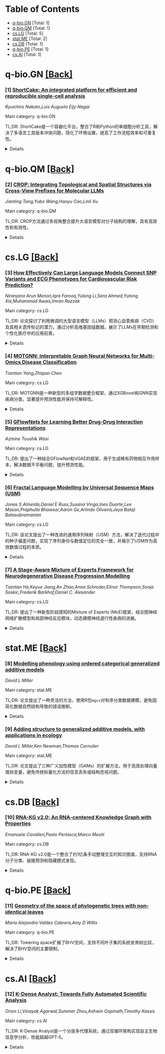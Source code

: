 <div id=toc></div>

# Table of Contents

- [q-bio.GN](#q-bio.GN) [Total: 1]
- [q-bio.QM](#q-bio.QM) [Total: 1]
- [cs.LG](#cs.LG) [Total: 5]
- [stat.ME](#stat.ME) [Total: 2]
- [cs.DB](#cs.DB) [Total: 1]
- [q-bio.PE](#q-bio.PE) [Total: 1]
- [cs.AI](#cs.AI) [Total: 1]


<div id='q-bio.GN'></div>

# q-bio.GN [[Back]](#toc)

### [1] [ShortCake: An integrated platform for efficient and reproducible single-cell analysis](https://arxiv.org/abs/2508.08014)
*Ryuichiro Nakato,Luis Augusto Eijy Nagai*

Main category: q-bio.GN

TL;DR: ShortCake是一个容器化平台，整合了R和Python的单细胞分析工具，解决了多语言工具版本冲突问题，简化了环境设置，提高了工作流程效率和可重复性。


<details>
  <summary>Details</summary>
Motivation: 单细胞分析工具多语言版本冲突问题增加了环境设置和安装的复杂性，研究人员需要一种简化工作流程的解决方案。

Method: ShortCake通过容器化技术隔离不同Python工具的虚拟环境，支持在Jupyter笔记本中无缝切换R和Python环境，并提供定制化容器镜像。

Result: ShortCake提供了一个统一的环境，固定工具版本，减少了设置时间，提高了工作流程效率和可重复性。

Conclusion: ShortCake为单细胞分析提供了一个高效、可重复的容器化平台，解决了多语言工具版本冲突问题。

Abstract: Motivation: Recent advances in single-cell analysis have introduced new
computational challenges. Researchers often need to use multiple analysis tools
written in different programming languages while managing version conflicts
between related packages within a single workflow. For the research community,
minimizing the time spent on environment setup and installation issues is
essential. Results: We present ShortCake, a containerized platform that
integrates a suite of single-cell analysis tools written in R and Python.
ShortCake isolates competing Python tools into separate virtual environments
that can be easily accessed within a Jupyter notebook. This enables users to
effortlessly transition between various environments, including R, even within
a single notebook. Additionally, ShortCake offers multiple ``flavors,''
enabling users to select container images tailored to their specific needs.
ShortCake provides a unified environment with fixed versions of various tools,
thus streamlining workflows, reducing setup time, and improving
reproducibility. Availability and implementation: The ShortCake image is
available on DockerHub (https://hub.docker.com/r/rnakato/shortcake). The source
code is available on GitHub (https://github.com/rnakato/ShortCake).

</details>


<div id='q-bio.QM'></div>

# q-bio.QM [[Back]](#toc)

### [2] [CROP: Integrating Topological and Spatial Structures via Cross-View Prefixes for Molecular LLMs](https://arxiv.org/abs/2508.06917)
*Jianting Tang,Yubo Wang,Haoyu Cao,Linli Xu*

Main category: q-bio.QM

TL;DR: CROP方法通过多视角整合提升大语言模型对分子结构的理解，具有高效性和有效性。


<details>
  <summary>Details</summary>
Motivation: 现有大语言模型仅依赖分子序列，无法捕捉复杂分子结构，需结合拓扑和空间视角。

Method: 提出CROP框架，包括SMILES引导的重采样器和结构嵌入门，整合分子序列、拓扑和空间视图。

Result: 实验证明CROP在分子描述、IUPAC命名和性质预测任务中表现优越。

Conclusion: CROP通过多视角整合显著提升分子科学任务的效果。

Abstract: Recent advances in molecular science have been propelled significantly by
large language models (LLMs). However, their effectiveness is limited when
relying solely on molecular sequences, which fail to capture the complex
structures of molecules. Beyond sequence representation, molecules exhibit two
complementary structural views: the first focuses on the topological
relationships between atoms, as exemplified by the graph view; and the second
emphasizes the spatial configuration of molecules, as represented by the image
view. The two types of views provide unique insights into molecular structures.
To leverage these views collaboratively, we propose the CROss-view Prefixes
(CROP) to enhance LLMs' molecular understanding through efficient multi-view
integration. CROP possesses two advantages: (i) efficiency: by jointly
resampling multiple structural views into fixed-length prefixes, it avoids
excessive consumption of the LLM's limited context length and allows easy
expansion to more views; (ii) effectiveness: by utilizing the LLM's
self-encoded molecular sequences to guide the resampling process, it boosts the
quality of the generated prefixes. Specifically, our framework features a
carefully designed SMILES Guided Resampler for view resampling, and a
Structural Embedding Gate for converting the resulting embeddings into LLM's
prefixes. Extensive experiments demonstrate the superiority of CROP in tasks
including molecule captioning, IUPAC name prediction and molecule property
prediction.

</details>


<div id='cs.LG'></div>

# cs.LG [[Back]](#toc)

### [3] [How Effectively Can Large Language Models Connect SNP Variants and ECG Phenotypes for Cardiovascular Risk Prediction?](https://arxiv.org/abs/2508.07127)
*Niranjana Arun Menon,Iqra Farooq,Yulong Li,Sara Ahmed,Yutong Xie,Muhammad Awais,Imran Razzak*

Main category: cs.LG

TL;DR: 论文探讨了利用微调的大型语言模型（LLMs）预测心血管疾病（CVD）及其相关遗传标记的潜力，通过分析高维基因组数据，展示了LLMs在早期检测和个性化医疗中的应用前景。


<details>
  <summary>Details</summary>
Motivation: 心血管疾病的预测因其多因素病因和高发病率而具有挑战性，现有基因组数据的高维性和噪声问题增加了分析的难度。

Method: 研究采用微调的LLMs，通过Chain of Thought（CoT）推理任务，从结构化和半结构化基因组数据中学习潜在生物学关系，预测疾病标签和临床推论。

Result: 结果表明，LLMs能够有效识别与心脏疾病相关的遗传模式，并生成准确的临床推断，为早期检测和风险评估提供了新方法。

Conclusion: LLMs在心血管疾病预测和个性化医疗中展现出巨大潜力，有望推动心脏护理的进步。

Abstract: Cardiovascular disease (CVD) prediction remains a tremendous challenge due to
its multifactorial etiology and global burden of morbidity and mortality.
Despite the growing availability of genomic and electrophysiological data,
extracting biologically meaningful insights from such high-dimensional, noisy,
and sparsely annotated datasets remains a non-trivial task. Recently, LLMs has
been applied effectively to predict structural variations in biological
sequences. In this work, we explore the potential of fine-tuned LLMs to predict
cardiac diseases and SNPs potentially leading to CVD risk using genetic markers
derived from high-throughput genomic profiling. We investigate the effect of
genetic patterns associated with cardiac conditions and evaluate how LLMs can
learn latent biological relationships from structured and semi-structured
genomic data obtained by mapping genetic aspects that are inherited from the
family tree. By framing the problem as a Chain of Thought (CoT) reasoning task,
the models are prompted to generate disease labels and articulate informed
clinical deductions across diverse patient profiles and phenotypes. The
findings highlight the promise of LLMs in contributing to early detection, risk
assessment, and ultimately, the advancement of personalized medicine in cardiac
care.

</details>


### [4] [MOTGNN: Interpretable Graph Neural Networks for Multi-Omics Disease Classification](https://arxiv.org/abs/2508.07465)
*Tiantian Yang,Zhiqian Chen*

Main category: cs.LG

TL;DR: MOTGNN是一种新型的多组学数据整合框架，通过XGBoost和GNN实现疾病分类，显著提升预测性能并保持可解释性。


<details>
  <summary>Details</summary>
Motivation: 多组学数据整合能全面揭示疾病机制，但高维度和复杂交互为建模带来挑战。

Method: 使用XGBoost构建组学特异性图，结合GNN进行分层表示学习，最后通过深度前馈网络整合跨组学数据。

Result: 在三个真实疾病数据集上，MOTGNN在准确性、ROC-AUC和F1分数上优于基线5-10%，且对类别不平衡鲁棒。

Conclusion: MOTGNN在多组学疾病建模中显著提升预测准确性和可解释性。

Abstract: Integrating multi-omics data, such as DNA methylation, mRNA expression, and
microRNA (miRNA) expression, offers a comprehensive view of the biological
mechanisms underlying disease. However, the high dimensionality and complex
interactions among omics layers present major challenges for predictive
modeling. We propose Multi-Omics integration with Tree-generated Graph Neural
Network (MOTGNN), a novel and interpretable framework for binary disease
classification. MOTGNN employs eXtreme Gradient Boosting (XGBoost) to perform
omics-specific supervised graph construction, followed by modality-specific
Graph Neural Networks (GNNs) for hierarchical representation learning, and a
deep feedforward network for cross-omics integration. On three real-world
disease datasets, MOTGNN outperforms state-of-the-art baselines by 5-10% in
accuracy, ROC-AUC, and F1-score, and remains robust to severe class imbalance
(e.g., 87.2% vs. 33.4% F1 on imbalanced data). The model maintains
computational efficiency through sparse graphs (2.1-2.8 edges per node) and
provides built-in interpretability, revealing both top-ranked biomarkers and
the relative contributions of each omics modality. These results highlight
MOTGNN's potential to improve both predictive accuracy and interpretability in
multi-omics disease modeling.

</details>


### [5] [GFlowNets for Learning Better Drug-Drug Interaction Representations](https://arxiv.org/abs/2508.06576)
*Azmine Toushik Wasi*

Main category: cs.LG

TL;DR: 提出了一种结合GFlowNet和VGAE的框架，用于生成稀有药物相互作用样本，解决数据不平衡问题，提升预测性能。


<details>
  <summary>Details</summary>
Motivation: 药物相互作用数据集中存在严重的类别不平衡问题，常见相互作用占主导，稀有但关键的相互作用样本不足，导致模型性能不佳。

Method: 结合生成流网络（GFlowNet）和变分图自编码器（VGAE），生成稀有类别的合成样本，改善数据平衡。

Result: 提出的框架显著提升了模型对各类药物相互作用的预测性能，增强了临床可靠性。

Conclusion: 通过生成稀有类别的合成样本，有效解决了数据不平衡问题，提升了药物相互作用预测的整体性能。

Abstract: Drug-drug interactions pose a significant challenge in clinical pharmacology,
with severe class imbalance among interaction types limiting the effectiveness
of predictive models. Common interactions dominate datasets, while rare but
critical interactions remain underrepresented, leading to poor model
performance on infrequent cases. Existing methods often treat DDI prediction as
a binary problem, ignoring class-specific nuances and exacerbating bias toward
frequent interactions. To address this, we propose a framework combining
Generative Flow Networks (GFlowNet) with Variational Graph Autoencoders (VGAE)
to generate synthetic samples for rare classes, improving model balance and
generate effective and novel DDI pairs. Our approach enhances predictive
performance across interaction types, ensuring better clinical reliability.

</details>


### [6] [Fractal Language Modelling by Universal Sequence Maps (USM)](https://arxiv.org/abs/2508.06641)
*Jonas S Almeida,Daniel E Russ,Susana Vinga,Ines Duarte,Lee Mason,Praphulla Bhawsar,Aaron Ge,Arlindo Oliveira,Jeya Balaji Balasubramanian*

Main category: cs.LG

TL;DR: 该论文提出了一种改进的通用序列映射（USM）方法，解决了迭代过程中的种子偏差问题，实现了序列身份与数值定位的完全一致，并揭示了USM作为高效数值过程的本质。


<details>
  <summary>Details</summary>
Motivation: 随着基于Transformer的语言模型（如ChatGPT）的兴起，研究者对多尺度和多维度的符号序列数值表示方法重新产生兴趣。编码的挑战在于需要保留符号序列的上下文信息，以便通过非线性模型（如神经网络）进行建模。

Method: USM是一种双射迭代函数，通过正向和反向的混沌游戏表示（CGR）将符号序列编码到数值空间中，并投影到频域（FCGR）。USM坐标可用于计算切比雪夫距离和k-mer频率，且支持非整数值k。

Result: 改进的USM方法解决了种子偏差问题，实现了序列身份与数值定位的完全一致，并揭示了USM作为高效数值过程的收敛特性。实验以基因组序列为例，展示了其普适性。

Conclusion: USM是一种高效的数值编码方法，适用于任意基数的字母表，为序列分析提供了新的工具。

Abstract: Motivation: With the advent of Language Models using Transformers,
popularized by ChatGPT, there is a renewed interest in exploring encoding
procedures that numerically represent symbolic sequences at multiple scales and
embedding dimensions. The challenge that encoding addresses is the need for
mechanisms that uniquely retain contextual information about the succession of
individual symbols, which can then be modeled by nonlinear formulations such as
neural networks.
  Context: Universal Sequence Maps(USM) are iterated functions that bijectively
encode symbolic sequences onto embedded numerical spaces. USM is composed of
two Chaos Game Representations (CGR), iterated forwardly and backwardly, that
can be projected into the frequency domain (FCGR). The corresponding USM
coordinates can be used to compute a Chebyshev distance metric as well as k-mer
frequencies, without having to recompute the embedded numeric coordinates, and,
paradoxically, allowing for non-integers values of k.
  Results: This report advances the bijective fractal encoding by Universal
Sequence Maps (USM) by resolving seeding biases affecting the iterated process.
The resolution had two results, the first expected, the second an intriguing
outcome: 1) full reconciliation of numeric positioning with sequence identity;
and 2) uncovering the nature of USM as an efficient numeric process converging
towards a steady state sequence embedding solution. We illustrate these results
for genomic sequences because of the convenience of a planar representation
defined by an alphabet with only 4 tokens (the 4 nucleotides). Nevertheless,
the application to alphabet of arbitrary cardinality was found to be
straightforward.

</details>


### [7] [A Stage-Aware Mixture of Experts Framework for Neurodegenerative Disease Progression Modelling](https://arxiv.org/abs/2508.07032)
*Tiantian He,Keyue Jiang,An Zhao,Anna Schroder,Elinor Thompson,Sonja Soskic,Frederik Barkhof,Daniel C. Alexander*

Main category: cs.LG

TL;DR: 提出了一种新型阶段感知的Mixture of Experts (MoE)框架，结合图神经网络扩散模型和局部神经反应模块，动态建模神经退行性疾病的进展。


<details>
  <summary>Details</summary>
Motivation: 解决神经退行性疾病进展建模的挑战，包括纵向数据稀缺和病理机制复杂交互的问题。

Method: 采用阶段感知MoE框架，结合时间依赖的专家权重、迭代双优化方法和非均匀图神经扩散模型（IGND）。

Result: 模型动态整合时空组件，揭示了不同疾病阶段病理机制的贡献，与文献一致。

Conclusion: IGND-MoE模型为理解神经退行性疾病的阶段特异性机制提供了新方法。

Abstract: The long-term progression of neurodegenerative diseases is commonly
conceptualized as a spatiotemporal diffusion process that consists of a graph
diffusion process across the structural brain connectome and a localized
reaction process within brain regions. However, modeling this progression
remains challenging due to 1) the scarcity of longitudinal data obtained
through irregular and infrequent subject visits and 2) the complex interplay of
pathological mechanisms across brain regions and disease stages, where
traditional models assume fixed mechanisms throughout disease progression. To
address these limitations, we propose a novel stage-aware Mixture of Experts
(MoE) framework that explicitly models how different contributing mechanisms
dominate at different disease stages through time-dependent expert
weighting.Data-wise, we utilize an iterative dual optimization method to
properly estimate the temporal position of individual observations,
constructing a co hort-level progression trajectory from irregular snapshots.
Model-wise, we enhance the spatial component with an inhomogeneous graph neural
diffusion model (IGND) that allows diffusivity to vary based on node states and
time, providing more flexible representations of brain networks. We also
introduce a localized neural reaction module to capture complex dynamics beyond
standard processes.The resulting IGND-MoE model dynamically integrates these
components across temporal states, offering a principled way to understand how
stage-specific pathological mechanisms contribute to progression. The
stage-wise weights yield novel clinical insights that align with literature,
suggesting that graph-related processes are more influential at early stages,
while other unknown physical processes become dominant later on.

</details>


<div id='stat.ME'></div>

# stat.ME [[Back]](#toc)

### [8] [Modelling phenology using ordered categorical generalized additive models](https://arxiv.org/abs/2508.07789)
*David L Miller*

Main category: stat.ME

TL;DR: 论文提出了一种灵活的方法，使用R包`mgcv`对有序分类数据建模，避免因简化数据自然结构导致的错误推断。


<details>
  <summary>Details</summary>
Motivation: 生态学中的物候数据常被简化为连续分布或概率模型，这可能忽略数据的自然结构，导致错误推断。

Method: 使用R包`mgcv`对有序分类数据进行建模，并通过实例分析验证。

Result: 论文展示了包括有用图表、模型检验和导出量的格陵兰虎耳草物候分析。

Conclusion: 通过灵活建模方法，论文解决了物候数据分析中的潜在问题，并提供了实用工具。

Abstract: One form of data collected in ecology is phenological, describing the timing
of life stages. It can be tempting to analyze such data using a continuous
distribution or to model individual transitions via probit/logit models. Such
simplifications can lead to incorrect inference in various ways, all of which
stem from ignoring the natural structure of the data. This paper presents a
flexible approach to modelling ordered categorical data using the popular R
package `mgcv`. An example analysis of saxifrage phenology in Greenland
including useful plots, model checking and derived quantities is included.

</details>


### [9] [Adding structure to generalized additive models, with applications in ecology](https://arxiv.org/abs/2508.07915)
*David L Miller,Ken Newman,Thomas Cornulier*

Main category: stat.ME

TL;DR: 论文提出了三种广义加性模型（GAMs）的扩展方法，用于高效处理向量值协变量，避免传统标量化方法的信息丢失或结构忽视问题。


<details>
  <summary>Details</summary>
Motivation: 生态学等领域中，协变量常为向量值（如时间序列或空间数据），传统标量化方法可能导致信息丢失或结构忽视，亟需更有效的建模方法。

Method: 引入三种扩展模型：变系数模型、标量对函数模型和分布滞后模型，并通过R包mgcv实现。

Result: 这些模型能够更高效地处理向量值协变量，避免传统方法的局限性。

Conclusion: 三种扩展模型为生态学等领域提供了更灵活的建模工具，适合处理复杂协变量结构。

Abstract: Generalized additive models (GAMs) that connect a set of scalar covariates
that map 1-1 to a response variable are commonly employed in ecological and
other scientific disciplines. However, covariates are often inherently
non-scalar, taking on multiple values for each observation of the response.
They can sometimes have a temporal structure, e.g., a time series of
temperature and precipitation measurements, or a spatial structure, e.g.,
multiple soil pH measurements made at nearby locations. While aggregating or
selectively summarizing such covariates to yield a scalar covariate allows the
use of standard GAM fitting procedures, exactly how to do so can be
problematic, e.g., using a mean or median value for some subsequence of a time
series, and information is necessarily lost as well. On the other hand naively
including all $p$ components of a vector-valued covariate as $p$ separate
covariates, say, without recognizing the structure, can lead to problems of
multicollinearity, data sets that are excessively wide given the sample size,
and difficulty extracting the primary signal provided by the covariate. In this
paper we introduce three useful extensions to GAMs that provide means of
efficiently and effectively handling vector-valued covariates without requiring
one to choose problematic aggregations or selective summarizations. These
extensions are varying-coefficient, scalar-on-function and distributed lag
models. While these models have existed for some time they remain relatively
underused in ecology. This article aims to show when these models can be useful
and how to fit them with the popular R package \texttt{mgcv}.

</details>


<div id='cs.DB'></div>

# cs.DB [[Back]](#toc)

### [10] [RNA-KG v2.0: An RNA-centered Knowledge Graph with Properties](https://arxiv.org/abs/2508.07427)
*Emanuele Cavalleri,Paolo Perlasca,Marco Mesiti*

Main category: cs.DB

TL;DR: RNA-KG v2.0是一个整合了约1亿条手动整理交互的知识图谱，支持RNA分子分类、链接预测和隐藏模式发现。


<details>
  <summary>Details</summary>
Motivation: 整合更多数据源和标准化属性，以支持更高级的查询和上下文感知应用。

Method: 从91个开放数据源和本体中整合数据，标准化交互属性，并丰富节点信息。

Result: 构建了一个包含详细上下文信息和丰富节点属性的知识图谱。

Conclusion: RNA-KG v2.0为RNA研究提供了更强大的工具，支持上下文感知的链接预测和其他应用。

Abstract: RNA-KG is a recently developed knowledge graph that integrates the
interactions involving coding and non-coding RNA molecules extracted from
public data sources. It can be used to support the classification of new
molecules, identify new interactions through the use of link prediction
methods, and reveal hidden patterns among the represented entities. In this
paper, we propose RNA-KG v2.0, a new release of RNA-KG that integrates around
100M manually curated interactions sourced from 91 linked open data
repositories and ontologies. Relationships are characterized by standardized
properties that capture the specific context (e.g., cell line, tissue,
pathological state) in which they have been identified. In addition, the nodes
are enriched with detailed attributes, such as descriptions, synonyms, and
molecular sequences sourced from platforms such as OBO ontologies, NCBI
repositories, RNAcentral, and Ensembl. The enhanced repository enables the
expression of advanced queries that take into account the context in which the
experiments were conducted. It also supports downstream applications in RNA
research, including "context-aware" link prediction techniques that combine
both topological and semantic information.

</details>


<div id='q-bio.PE'></div>

# q-bio.PE [[Back]](#toc)

### [11] [Geometry of the space of phylogenetic trees with non-identical leaves](https://arxiv.org/abs/2508.06747)
*Maria Alejandra Valdez Cabrera,Amy D Willis*

Main category: q-bio.PE

TL;DR: Towering space扩展了BHV空间，支持不同叶子集的系统发育树比较，解决了BHV空间的主要限制。


<details>
  <summary>Details</summary>
Motivation: BHV空间无法比较叶子集不同的系统发育树，限制了其在实际数据集中的应用。

Method: 引入Towering空间，通过修剪和嫁接操作连接多个BHV空间，并研究其几何路径和距离计算算法。

Result: Towering空间为多域基因树等现代系统发育数据集提供了有效的分析工具。

Conclusion: Towering空间解决了BHV空间的局限性，扩展了其应用范围。

Abstract: Phylogenetic trees summarize evolutionary relationships. The
Billera-Holmes-Vogtmann (BHV) space for comparing phylogenetic trees has many
elegant mathematical properties, but it does not encompass trees with differing
leaf sets. To overcome this, we introduce Towering space: a complete metric
space that extends BHV space to trees with non-identical leaf sets. Towering
space is a structured collection of BHV spaces connected via pruning and
regrafting operations. We study the geometry of paths in Towering space and
present an algorithm for computing metric distances. By addressing a major
limitation of BHV space, Towering space facilitates the analysis of modern
phylogenetic datasets such as multi-domain gene trees.

</details>


<div id='cs.AI'></div>

# cs.AI [[Back]](#toc)

### [12] [K-Dense Analyst: Towards Fully Automated Scientific Analysis](https://arxiv.org/abs/2508.07043)
*Orion Li,Vinayak Agarwal,Summer Zhou,Ashwin Gopinath,Timothy Kassis*

Main category: cs.AI

TL;DR: K-Dense Analyst是一个分层多代理系统，通过双循环架构实现自主生物信息学分析，性能超越GPT-5。


<details>
  <summary>Details</summary>
Motivation: 现代生物信息学分析的复杂性导致数据生成与科学洞察之间存在巨大差距，现有大型语言模型（LLMs）在迭代计算、工具集成和严格验证方面存在局限。

Method: K-Dense Analyst采用分层多代理系统和双循环架构，将复杂目标分解为可执行、可验证的任务，并在安全计算环境中执行。

Result: 在BixBench基准测试中，K-Dense Analyst的准确率达到29.2%，比GPT-5高出6.3个百分点，性能提升近27%。

Conclusion: 自主科学推理需要专门构建的系统，而不仅仅是增强的语言模型。K-Dense Analyst为完全自主的计算生物学家提供了重要进展。

Abstract: The complexity of modern bioinformatics analysis has created a critical gap
between data generation and developing scientific insights. While large
language models (LLMs) have shown promise in scientific reasoning, they remain
fundamentally limited when dealing with real-world analytical workflows that
demand iterative computation, tool integration and rigorous validation. We
introduce K-Dense Analyst, a hierarchical multi-agent system that achieves
autonomous bioinformatics analysis through a dual-loop architecture. K-Dense
Analyst, part of the broader K-Dense platform, couples planning with validated
execution using specialized agents to decompose complex objectives into
executable, verifiable tasks within secure computational environments. On
BixBench, a comprehensive benchmark for open-ended biological analysis, K-Dense
Analyst achieves 29.2% accuracy, surpassing the best-performing language model
(GPT-5) by 6.3 percentage points, representing nearly 27% improvement over what
is widely considered the most powerful LLM available. Remarkably, K-Dense
Analyst achieves this performance using Gemini 2.5 Pro, which attains only
18.3% accuracy when used directly, demonstrating that our architectural
innovations unlock capabilities far beyond the underlying model's baseline
performance. Our insights demonstrate that autonomous scientific reasoning
requires more than enhanced language models, it demands purpose-built systems
that can bridge the gap between high-level scientific objectives and low-level
computational execution. These results represent a significant advance toward
fully autonomous computational biologists capable of accelerating discovery
across the life sciences.

</details>
